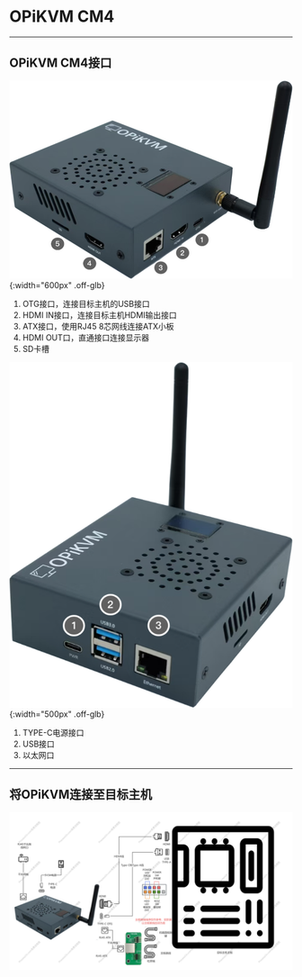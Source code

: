 # OPiKVM CM4

---

## OPiKVM CM4接口

![cm4_if](img/wire/cm4_interface.png){:width="600px" .off-glb}

1. OTG接口，连接目标主机的USB接口
2. HDMI IN接口，连接目标主机HDMI输出接口
3. ATX接口，使用RJ45 8芯网线连接ATX小板
4. HDMI OUT口，直通接口连接显示器
5. SD卡槽

![cm4_if1](img/wire/cm4_interface1.png){:width="500px" .off-glb}

1. TYPE-C电源接口
2. USB接口
3. 以太网口

---

## 将OPiKVM连接至目标主机

![wire](img/wire/wired.png)
